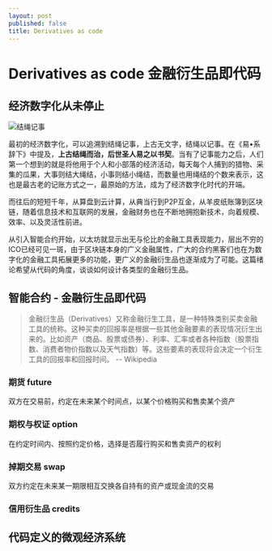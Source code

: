 ```yaml
---
layout: post
published: false
title: Derivatives as code
---
```

# Derivatives as code 金融衍生品即代码

## 经济数字化从未停止

![结绳记事]({{site.baseurl}}/media/shjs-jsjs-1.jpg)

最初的经济数字化，可以追溯到结绳记事，上古无文字，结绳以记事。在《易•系辞下》中提及，**上古结绳而治，后世圣人易之以书契**。当有了记事能力之后，人们第一个想到的就是将他用于个人和小部落的经济活动，每天每个人捕到的猎物、采集的瓜果，大事则结大绳结，小事则结小绳结，而数量也用绳结的个数来表示，这也是最古老的记账方式之一，最原始的方法，成为了经济数字化时代的开端。

而往后的短短千年，从算盘到云计算，从典当行到P2P互金，从羊皮纸账簿到区块链，随着信息技术和互联网的发展，金融财务也在不断地拥抱新技术，向着规模、效率、以及灵活性前进。

从引入智能合约开始，以太坊就显示出无与伦比的金融工具表现能力，层出不穷的ICO已经可见一斑，由于区块链本身的广义金融属性，广大的合约黑客们也在为数字化的金融工具拓展更多的功能，更广义的金融衍生品也逐渐成为了可能。这篇绪论希望从代码的角度，谈谈如何设计各类型的金融衍生品。

## 智能合约 - 金融衍生品即代码

> 金融衍生品（Derivatives）又称金融衍生工具，是一种特殊类别买卖金融工具的统称。这种买卖的回报率是根据一些其他金融要素的表现情况衍生出来的。比如资产（商品、股票或债券）、利率、汇率或者各种指数（股票指数、消费者物价指数以及天气指数）等。这些要素的表现将会决定一个衍生工具的回报率和回报时间。 -- Wikipedia

### 期货 future

双方在交易前，约定在未来某个时间点，以某个价格购买和售卖某个资产



### 期权与权证 option

在约定时间内、按照约定价格，选择是否履行购买和售卖资产的权利

### 掉期交易 swap

双方约定在未来某一期限相互交换各自持有的资产或现金流的交易

### 信用衍生品 credits

## 代码定义的微观经济系统
